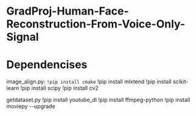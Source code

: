 # GradProj-Human-Face-Reconstruction-From-Voice-Only-Signal

# Dependencises
image_align.py:
`!pip install cmake`
!pip install mlxtend
!pip install scikit-learn
!pip install scipy
!pip install cv2

getdataset.py
!pip install youtube_dl
!pip install ffmpeg-python 
!pip install moviepy --upgrade
